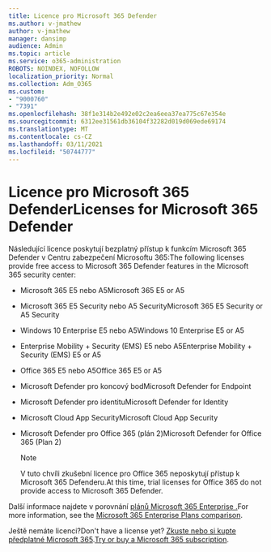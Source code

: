 ```yaml
---
title: Licence pro Microsoft 365 Defender
ms.author: v-jmathew
author: v-jmathew
manager: dansimp
audience: Admin
ms.topic: article
ms.service: o365-administration
ROBOTS: NOINDEX, NOFOLLOW
localization_priority: Normal
ms.collection: Adm_O365
ms.custom:
- "9000760"
- "7391"
ms.openlocfilehash: 38f1e314b2e492e02c2ea6eea37ea775c67e354e
ms.sourcegitcommit: 6312ee31561db36104f32282d019d069ede69174
ms.translationtype: MT
ms.contentlocale: cs-CZ
ms.lasthandoff: 03/11/2021
ms.locfileid: "50744777"
---
```

# <a name="licenses-for-microsoft-365-defender"></a><span data-ttu-id="466ef-102">Licence pro Microsoft 365 Defender</span><span class="sxs-lookup"><span data-stu-id="466ef-102">Licenses for Microsoft 365 Defender</span></span>

<span data-ttu-id="466ef-103">Následující licence poskytují bezplatný přístup k funkcím Microsoft 365 Defender v Centru zabezpečení Microsoftu 365:</span><span class="sxs-lookup"><span data-stu-id="466ef-103">The following licenses provide free access to Microsoft 365 Defender features in the Microsoft 365 security center:</span></span>

- <span data-ttu-id="466ef-104">Microsoft 365 E5 nebo A5</span><span class="sxs-lookup"><span data-stu-id="466ef-104">Microsoft 365 E5 or A5</span></span>
- <span data-ttu-id="466ef-105">Microsoft 365 E5 Security nebo A5 Security</span><span class="sxs-lookup"><span data-stu-id="466ef-105">Microsoft 365 E5 Security or A5 Security</span></span>
- <span data-ttu-id="466ef-106">Windows 10 Enterprise E5 nebo A5</span><span class="sxs-lookup"><span data-stu-id="466ef-106">Windows 10 Enterprise E5 or A5</span></span>
- <span data-ttu-id="466ef-107">Enterprise Mobility + Security (EMS) E5 nebo A5</span><span class="sxs-lookup"><span data-stu-id="466ef-107">Enterprise Mobility + Security (EMS) E5 or A5</span></span>
- <span data-ttu-id="466ef-108">Office 365 E5 nebo A5</span><span class="sxs-lookup"><span data-stu-id="466ef-108">Office 365 E5 or A5</span></span>
- <span data-ttu-id="466ef-109">Microsoft Defender pro koncový bod</span><span class="sxs-lookup"><span data-stu-id="466ef-109">Microsoft Defender for Endpoint</span></span>
- <span data-ttu-id="466ef-110">Microsoft Defender pro identitu</span><span class="sxs-lookup"><span data-stu-id="466ef-110">Microsoft Defender for Identity</span></span>
- <span data-ttu-id="466ef-111">Microsoft Cloud App Security</span><span class="sxs-lookup"><span data-stu-id="466ef-111">Microsoft Cloud App Security</span></span>
- <span data-ttu-id="466ef-112">Microsoft Defender pro Office 365 (plán 2)</span><span class="sxs-lookup"><span data-stu-id="466ef-112">Microsoft Defender for Office 365 (Plan 2)</span></span>

    > [!NOTE]
    > <span data-ttu-id="466ef-113">V tuto chvíli zkušební licence pro Office 365 neposkytují přístup k Microsoft 365 Defenderu.</span><span class="sxs-lookup"><span data-stu-id="466ef-113">At this time, trial licenses for Office 365 do not provide access to Microsoft 365 Defender.</span></span>

<span data-ttu-id="466ef-114">Další informace najdete v porovnání [plánů Microsoft 365 Enterprise .](https://go.microsoft.com/fwlink/?linkid=2143458)</span><span class="sxs-lookup"><span data-stu-id="466ef-114">For more information, see the [Microsoft 365 Enterprise Plans comparison](https://go.microsoft.com/fwlink/?linkid=2143458).</span></span>

<span data-ttu-id="466ef-115">Ještě nemáte licenci?</span><span class="sxs-lookup"><span data-stu-id="466ef-115">Don't have a license yet?</span></span> <span data-ttu-id="466ef-116">[Zkuste nebo si kupte předplatné Microsoft 365](https://go.microsoft.com/fwlink/?linkid=2143625).</span><span class="sxs-lookup"><span data-stu-id="466ef-116">[Try or buy a Microsoft 365 subscription](https://go.microsoft.com/fwlink/?linkid=2143625).</span></span>

